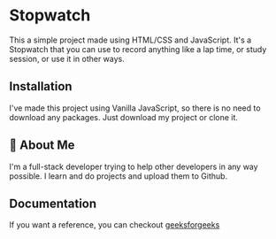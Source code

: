 
# Stopwatch

This a simple project made using HTML/CSS and JavaScript.
It's a Stopwatch that you can use to record anything like a lap time, or study session, or use it in other ways. 


## Installation

I've made this project using Vanilla JavaScript, so there is no need to download any packages. Just download my project or clone it.
    
## 🚀 About Me
I'm a full-stack developer trying to help other developers in any way possible. I learn and do projects and upload them to Github. 


## Documentation

If you want a reference, you can checkout
[geeksforgeeks](https://www.geeksforgeeks.org/how-to-create-stopwatch-using-html-css-and-javascript/)

